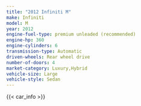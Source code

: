 ```yaml
---
title: "2012 Infiniti M"
make: Infiniti
model: M
year: 2012
engine-fuel-type: premium unleaded (recommended)
engine-hp: 360
engine-cylinders: 6
transmission-type: Automatic
driven-wheels: Rear wheel drive
number-of-doors: 4
market-category: Luxury,Hybrid
vehicle-size: Large
vehicle-style: Sedan
---
```


{{< car_info >}}
